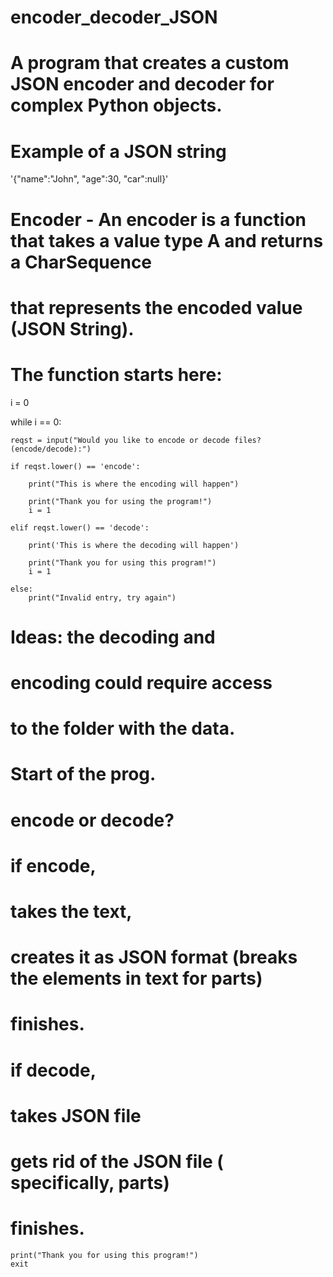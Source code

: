 # encoder_decoder_JSON
# A program that creates a custom JSON encoder and decoder for complex Python objects.

# Example of a JSON string
'{"name":"John", "age":30, "car":null}'

# Encoder - An encoder is a function that takes a value type A and returns a CharSequence
# that represents the encoded value (JSON String).

# The function starts here:

i = 0

while i == 0:

    reqst = input("Would you like to encode or decode files? (encode/decode):")

    if reqst.lower() == 'encode':
    
        print("This is where the encoding will happen")

        print("Thank you for using the program!")
        i = 1

    elif reqst.lower() == 'decode':

        print('This is where the decoding will happen')

        print("Thank you for using this program!")
        i = 1

    else:
        print("Invalid entry, try again")


# Ideas: the decoding and
# encoding could require access
# to the folder with the data.

# Start of the prog.
# encode or decode?
# if encode,
# takes the text,
# creates it as JSON format (breaks the elements in text for parts)
# finishes.
# if decode,
# takes JSON file
# gets rid of the JSON file ( specifically, parts)
# finishes.


    print("Thank you for using this program!")
    exit

       

